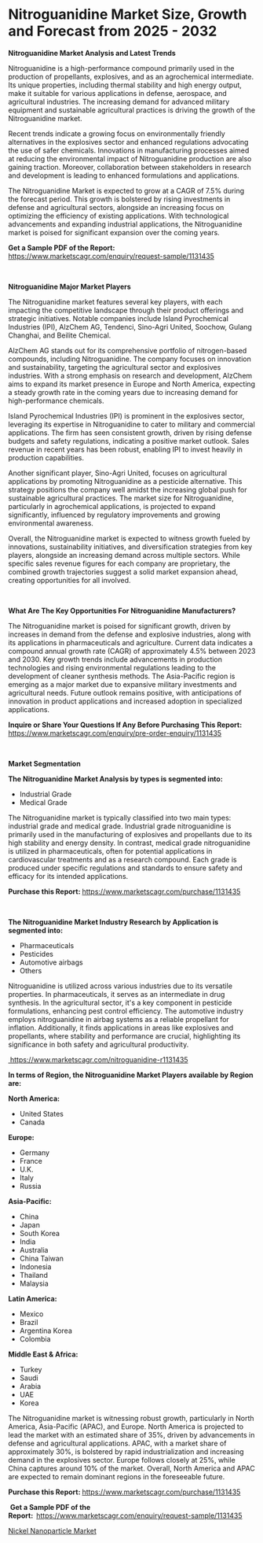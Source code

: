 <p><h1>Nitroguanidine Market Size, Growth and Forecast from 2025 - 2032</h1></p><p><strong>Nitroguanidine Market Analysis and Latest Trends</strong></p>
<p><p>Nitroguanidine is a high-performance compound primarily used in the production of propellants, explosives, and as an agrochemical intermediate. Its unique properties, including thermal stability and high energy output, make it suitable for various applications in defense, aerospace, and agricultural industries. The increasing demand for advanced military equipment and sustainable agricultural practices is driving the growth of the Nitroguanidine market.</p><p>Recent trends indicate a growing focus on environmentally friendly alternatives in the explosives sector and enhanced regulations advocating the use of safer chemicals. Innovations in manufacturing processes aimed at reducing the environmental impact of Nitroguanidine production are also gaining traction. Moreover, collaboration between stakeholders in research and development is leading to enhanced formulations and applications.</p><p>The Nitroguanidine Market is expected to grow at a CAGR of 7.5% during the forecast period. This growth is bolstered by rising investments in defense and agricultural sectors, alongside an increasing focus on optimizing the efficiency of existing applications. With technological advancements and expanding industrial applications, the Nitroguanidine market is poised for significant expansion over the coming years.</p></p>
<p><strong>Get a Sample PDF of the Report:&nbsp;</strong> <a href="https://www.marketscagr.com/enquiry/request-sample/1131435?utm_campaign=2655&utm_medium=2&utm_source=Github&utm_content=ia&utm_term=02032025&utm_id=nitroguanidine">https://www.marketscagr.com/enquiry/request-sample/1131435</a></p>
<p>&nbsp;</p>
<p><strong>Nitroguanidine Major Market Players</strong></p>
<p><p>The Nitroguanidine market features several key players, with each impacting the competitive landscape through their product offerings and strategic initiatives. Notable companies include Island Pyrochemical Industries (IPI), AlzChem AG, Tendenci, Sino-Agri United, Soochow, Gulang Changhai, and Beilite Chemical.</p><p>AlzChem AG stands out for its comprehensive portfolio of nitrogen-based compounds, including Nitroguanidine. The company focuses on innovation and sustainability, targeting the agricultural sector and explosives industries. With a strong emphasis on research and development, AlzChem aims to expand its market presence in Europe and North America, expecting a steady growth rate in the coming years due to increasing demand for high-performance chemicals.</p><p>Island Pyrochemical Industries (IPI) is prominent in the explosives sector, leveraging its expertise in Nitroguanidine to cater to military and commercial applications. The firm has seen consistent growth, driven by rising defense budgets and safety regulations, indicating a positive market outlook. Sales revenue in recent years has been robust, enabling IPI to invest heavily in production capabilities.</p><p>Another significant player, Sino-Agri United, focuses on agricultural applications by promoting Nitroguanidine as a pesticide alternative. This strategy positions the company well amidst the increasing global push for sustainable agricultural practices. The market size for Nitroguanidine, particularly in agrochemical applications, is projected to expand significantly, influenced by regulatory improvements and growing environmental awareness.</p><p>Overall, the Nitroguanidine market is expected to witness growth fueled by innovations, sustainability initiatives, and diversification strategies from key players, alongside an increasing demand across multiple sectors. While specific sales revenue figures for each company are proprietary, the combined growth trajectories suggest a solid market expansion ahead, creating opportunities for all involved.</p></p>
<p>&nbsp;</p>
<p><strong>What Are The Key Opportunities For Nitroguanidine Manufacturers?</strong></p>
<p><p>The Nitroguanidine market is poised for significant growth, driven by increases in demand from the defense and explosive industries, along with its applications in pharmaceuticals and agriculture. Current data indicates a compound annual growth rate (CAGR) of approximately 4.5% between 2023 and 2030. Key growth trends include advancements in production technologies and rising environmental regulations leading to the development of cleaner synthesis methods. The Asia-Pacific region is emerging as a major market due to expansive military investments and agricultural needs. Future outlook remains positive, with anticipations of innovation in product applications and increased adoption in specialized applications.</p></p>
<p><strong>Inquire or Share Your Questions If Any Before Purchasing This Report:</strong> <a href="https://www.marketscagr.com/enquiry/pre-order-enquiry/1131435?utm_campaign=2655&utm_medium=2&utm_source=Github&utm_content=ia&utm_term=02032025&utm_id=nitroguanidine">https://www.marketscagr.com/enquiry/pre-order-enquiry/1131435</a></p>
<p>&nbsp;</p>
<p><strong>Market Segmentation</strong></p>
<p><strong>The Nitroguanidine Market Analysis by types is segmented into:</strong></p>
<p><ul><li>Industrial Grade</li><li>Medical Grade</li></ul></p>
<p><p>The Nitroguanidine market is typically classified into two main types: industrial grade and medical grade. Industrial grade nitroguanidine is primarily used in the manufacturing of explosives and propellants due to its high stability and energy density. In contrast, medical grade nitroguanidine is utilized in pharmaceuticals, often for potential applications in cardiovascular treatments and as a research compound. Each grade is produced under specific regulations and standards to ensure safety and efficacy for its intended applications.</p></p>
<p><strong>Purchase this Report:&nbsp;</strong><a href="https://www.marketscagr.com/purchase/1131435?utm_campaign=2655&utm_medium=2&utm_source=Github&utm_content=ia&utm_term=02032025&utm_id=nitroguanidine">https://www.marketscagr.com/purchase/1131435</a></p>
<p>&nbsp;</p>
<p><strong>The Nitroguanidine Market Industry Research by Application is segmented into:</strong></p>
<p><ul><li>Pharmaceuticals</li><li>Pesticides</li><li>Automotive airbags</li><li>Others</li></ul></p>
<p><p>Nitroguanidine is utilized across various industries due to its versatile properties. In pharmaceuticals, it serves as an intermediate in drug synthesis. In the agricultural sector, it's a key component in pesticide formulations, enhancing pest control efficiency. The automotive industry employs nitroguanidine in airbag systems as a reliable propellant for inflation. Additionally, it finds applications in areas like explosives and propellants, where stability and performance are crucial, highlighting its significance in both safety and agricultural productivity.</p></p>
<p><a href="https://www.marketscagr.com/nitroguanidine-r1131435?utm_campaign=2655&utm_medium=2&utm_source=Github&utm_content=ia&utm_term=02032025&utm_id=nitroguanidine">&nbsp;https://www.marketscagr.com/nitroguanidine-r1131435</a></p>
<p><strong>In terms of Region, the Nitroguanidine Market Players available by Region are:</strong></p>
<p>
    <p> <strong> North America: </strong>
        <ul>
            <li>United States</li>
            <li>Canada</li>
        </ul>
        </p> 
    <p> <strong> Europe: </strong>
        <ul>
            <li>Germany</li>
            <li>France</li>
            <li>U.K.</li>
            <li>Italy</li>
            <li>Russia</li>
        </ul>
        </p> 
    <p> <strong> Asia-Pacific: </strong>
        <ul>
            <li>China</li>
            <li>Japan</li>
            <li>South Korea</li>
            <li>India</li>
            <li>Australia</li>
            <li>China Taiwan</li>
            <li>Indonesia</li>
            <li>Thailand</li>
            <li>Malaysia</li>
        </ul>
        </p> 
    <p> <strong> Latin America: </strong>
        <ul>
            <li>Mexico</li>
            <li>Brazil</li>
            <li>Argentina Korea</li>
            <li>Colombia</li>
        </ul>
        </p> 
    <p> <strong> Middle East & Africa: </strong>
        <ul>
            <li>Turkey</li>
            <li>Saudi</li>
            <li>Arabia</li>
            <li>UAE</li>
            <li>Korea</li>
        </ul>
    </p>
    </p>
<p><p>The Nitroguanidine market is witnessing robust growth, particularly in North America, Asia-Pacific (APAC), and Europe. North America is projected to lead the market with an estimated share of 35%, driven by advancements in defense and agricultural applications. APAC, with a market share of approximately 30%, is bolstered by rapid industrialization and increasing demand in the explosives sector. Europe follows closely at 25%, while China captures around 10% of the market. Overall, North America and APAC are expected to remain dominant regions in the foreseeable future.</p></p>
<p><strong>Purchase this Report: </strong><a href="https://www.marketscagr.com/purchase/1131435?utm_campaign=2655&utm_medium=2&utm_source=Github&utm_content=ia&utm_term=02032025&utm_id=nitroguanidine">https://www.marketscagr.com/purchase/1131435</a></p>
<p>&nbsp;<strong>Get a Sample PDF of the Report:&nbsp;&nbsp;</strong><a href="https://www.marketscagr.com/enquiry/request-sample/1131435?utm_campaign=2655&utm_medium=2&utm_source=Github&utm_content=ia&utm_term=02032025&utm_id=nitroguanidine">https://www.marketscagr.com/enquiry/request-sample/1131435</a></p>
<p><strong></strong></p>
<p><p><a href="https://github.com/organophelia8282/Market-Research-Report-List-1/blob/main/nickel-nanoparticle-market.md?utm_campaign=2655&utm_medium=2&utm_source=Github&utm_content=ia&utm_term=02032025&utm_id=nitroguanidine">Nickel Nanoparticle Market</a></p></p>